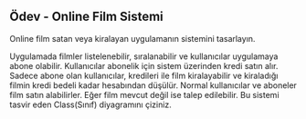 Ödev - Online Film Sistemi
-------------------------------
Online film satan veya kiralayan uygulamanın sistemini tasarlayın.

Uygulamada filmler listelenebilir, sıralanabilir ve kullanıcılar uygulamaya abone olabilir. Kullanıcılar abonelik için sistem üzerinden kredi satın alır. Sadece abone olan kullanıcılar, kredileri ile film kiralayabilir ve kiraladığı filmin kredi bedeli kadar hesabından düşülür. Normal kullanıcılar ve aboneler film satın alabilirler. Eğer film mevcut değil ise talep edilebilir. Bu sistemi tasvir eden Class(Sınıf) diyagramını çiziniz.